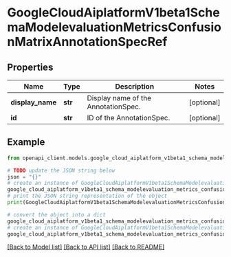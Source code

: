 # GoogleCloudAiplatformV1beta1SchemaModelevaluationMetricsConfusionMatrixAnnotationSpecRef


## Properties

Name | Type | Description | Notes
------------ | ------------- | ------------- | -------------
**display_name** | **str** | Display name of the AnnotationSpec. | [optional] 
**id** | **str** | ID of the AnnotationSpec. | [optional] 

## Example

```python
from openapi_client.models.google_cloud_aiplatform_v1beta1_schema_modelevaluation_metrics_confusion_matrix_annotation_spec_ref import GoogleCloudAiplatformV1beta1SchemaModelevaluationMetricsConfusionMatrixAnnotationSpecRef

# TODO update the JSON string below
json = "{}"
# create an instance of GoogleCloudAiplatformV1beta1SchemaModelevaluationMetricsConfusionMatrixAnnotationSpecRef from a JSON string
google_cloud_aiplatform_v1beta1_schema_modelevaluation_metrics_confusion_matrix_annotation_spec_ref_instance = GoogleCloudAiplatformV1beta1SchemaModelevaluationMetricsConfusionMatrixAnnotationSpecRef.from_json(json)
# print the JSON string representation of the object
print(GoogleCloudAiplatformV1beta1SchemaModelevaluationMetricsConfusionMatrixAnnotationSpecRef.to_json())

# convert the object into a dict
google_cloud_aiplatform_v1beta1_schema_modelevaluation_metrics_confusion_matrix_annotation_spec_ref_dict = google_cloud_aiplatform_v1beta1_schema_modelevaluation_metrics_confusion_matrix_annotation_spec_ref_instance.to_dict()
# create an instance of GoogleCloudAiplatformV1beta1SchemaModelevaluationMetricsConfusionMatrixAnnotationSpecRef from a dict
google_cloud_aiplatform_v1beta1_schema_modelevaluation_metrics_confusion_matrix_annotation_spec_ref_from_dict = GoogleCloudAiplatformV1beta1SchemaModelevaluationMetricsConfusionMatrixAnnotationSpecRef.from_dict(google_cloud_aiplatform_v1beta1_schema_modelevaluation_metrics_confusion_matrix_annotation_spec_ref_dict)
```
[[Back to Model list]](../README.md#documentation-for-models) [[Back to API list]](../README.md#documentation-for-api-endpoints) [[Back to README]](../README.md)


